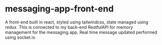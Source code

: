 # messaging-app-front-end
A front-end built in react, styled using tailwindcss, state managed using redux. This is connected to my back-end RestfulAPI for memory management for the messaging app. Real time message updated performed using socket.io
